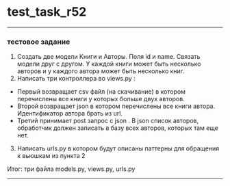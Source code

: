 # test_task_r52
____
### тестовое задание

1.	Создать две модели Книги и Авторы. Поля id и name. Связать модели друг с другом. У каждой книги может быть несколько авторов и у каждого автора может быть несколько книг.
2.	Написать три контроллера во views.py : 
-	Первый возвращает csv файл (на скачивание) в котором перечислены все книги у которых больше двух авторов.
-	Второй возвращает json в котором перечислены все книги автора. Идентификатор автора брать из url.
-	Третий принимает post запрос с json . В json список авторов, обработчик должен записать в базу всех авторов, которых там еще нет.
3.	Написать urls.py в котором будут описаны паттерны для обращения к вьюшкам из пункта 2

Итог: три файла models.py, views.py, urls.py 
____
